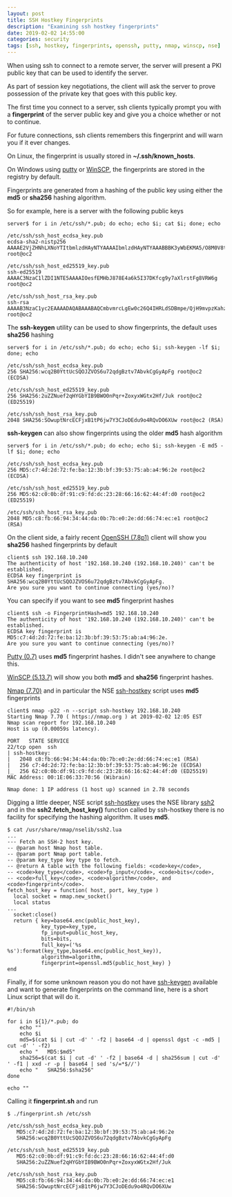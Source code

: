 ```yaml
---
layout: post
title: SSH Hostkey Fingerprints
description: "Examining ssh hostkey fingerprints"
date: 2019-02-02 14:55:00
categories: security
tags: [ssh, hostkey, fingerprints, openssh, putty, nmap, winscp, nse]
---
```


When using ssh to connect to a remote server, the server will present a PKI public key that can be used to identify the server.

As part of session key negotiations, the client will ask the server to prove possession of the private key that goes with this public key.

The first time you connect to a server, ssh clients typically prompt you with a **fingerprint** of the server public key and give you a choice whether or not to continue.

For future connections, ssh clients remembers this fingerprint and will warn you if it ever changes.

On Linux, the fingerprint is usually stored in **~/.ssh/known_hosts**.

On Windows using [putty][putty] or [WinSCP][winscp], the fingerprints are stored in the registry by default.

Fingerprints are generated from a hashing of the public key using either the **md5** or **sha256** hashing algorithm.

So for example, here is a server with the following public keys

    server$ for i in /etc/ssh/*.pub; do echo; echo $i; cat $i; done; echo

    /etc/ssh/ssh_host_ecdsa_key.pub
    ecdsa-sha2-nistp256 AAAAE2VjZHNhLXNoYTItbmlzdHAyNTYAAAAIbmlzdHAyNTYAAABBBK3yWbEKMA5/O8M0V8tKxMPj7BLabRD+o5MQOIEIXW4+AfFZ+XYYNlS7XUV+POkDHFlWd8VtkLZJWP8UwmvuK88= root@oc2

    /etc/ssh/ssh_host_ed25519_key.pub
    ssh-ed25519 AAAAC3NzaC1lZDI1NTE5AAAAIOesfEMHbJ878E4a6k5I37DKfcg9y7aXlrstFg8VRW6g root@oc2

    /etc/ssh/ssh_host_rsa_key.pub
    ssh-rsa AAAAB3NzaC1yc2EAAAADAQABAAABAQCmbvmrcLgEw0c26Q4IHRLdSDBmpe/QjH9mvpzKahzaPk7R/GdIY7/EhBizizA5cIOlWHlqugOCUd9DdSaMgH0xuX6ot0ExU3rsGpUcVhNXHzsPrWgm8tJ/0wJvDftasjt8Z+IFCbwptLQNWKOCXnAH6RuwvefqPeRPPzqUoIxYYCZQT9haWNpqUP3MiwTzIBaOUGo5Vg4GqSEpxGB1rkRQ2SNHfDWf+BFRoaL709twZl5teGe1hOtEFd9XB5kkJUtAzB24sQZ2A0+AZ37/1kw3ZOEKxm9DkFzaur4dfo1Mj+hF+1cS4Byv8Dt5pooXqdFih5FW09RqqUeThtc9xZFb root@oc2

The **ssh-keygen** utility can be used to show fingerprints, the default uses **sha256** hashing

    server$ for i in /etc/ssh/*.pub; do echo; echo $i; ssh-keygen -lf $i; done; echo

    /etc/ssh/ssh_host_ecdsa_key.pub
    256 SHA256:wcq2B0YttUcSQOJZVOS6u72qdgBztv7AbvkCgGyApFg root@oc2 (ECDSA)

    /etc/ssh/ssh_host_ed25519_key.pub
    256 SHA256:2uZZNuef2qHYGbYIB9BWO0nPqr+ZoxyxWGtx2Hf/Juk root@oc2 (ED25519)

    /etc/ssh/ssh_host_rsa_key.pub
    2048 SHA256:SOwuptNrcECFjxB1tP6jw7Y3CJoDEdu9o4RQvDO6XUw root@oc2 (RSA)

**ssh-keygen** can also show fingerprints using the older **md5** hash algorithm

    server$ for i in /etc/ssh/*.pub; do echo; echo $i; ssh-keygen -E md5 -lf $i; done; echo

    /etc/ssh/ssh_host_ecdsa_key.pub
    256 MD5:c7:4d:2d:72:fe:ba:12:3b:bf:39:53:75:ab:a4:96:2e root@oc2 (ECDSA)

    /etc/ssh/ssh_host_ed25519_key.pub
    256 MD5:62:c0:0b:df:91:c9:fd:dc:23:28:66:16:62:44:4f:d0 root@oc2 (ED25519)

    /etc/ssh/ssh_host_rsa_key.pub
    2048 MD5:c8:fb:66:94:34:44:da:0b:7b:e0:2e:dd:66:74:ec:e1 root@oc2 (RSA)


On the client side, a fairly recent [OpenSSH (7.8p1)][openssh] client will show you **sha256** hashed fingerprints by default

    client$ ssh 192.168.10.240
    The authenticity of host '192.168.10.240 (192.168.10.240)' can't be established.
    ECDSA key fingerprint is SHA256:wcq2B0YttUcSQOJZVOS6u72qdgBztv7AbvkCgGyApFg.
    Are you sure you want to continue connecting (yes/no)?

You can specify if you want to see **md5** fingerprint hashes

    client$ ssh -o FingerprintHash=md5 192.168.10.240
    The authenticity of host '192.168.10.240 (192.168.10.240)' can't be established.
    ECDSA key fingerprint is MD5:c7:4d:2d:72:fe:ba:12:3b:bf:39:53:75:ab:a4:96:2e.
    Are you sure you want to continue connecting (yes/no)?


[Putty (0.7)][putty] uses **md5** fingerprint hashes. I didn't see anywhere to change this.

[WinSCP (5.13.7)][winscp] will show you both **md5** and **sha256** fingerprint hashes.


[Nmap (7.70)][nmap] and in particular the NSE [ssh-hostkey][nse-ssh-hostkey] script uses **md5** fingerprints

    client$ nmap -p22 -n --script ssh-hostkey 192.168.10.240
    Starting Nmap 7.70 ( https://nmap.org ) at 2019-02-02 12:05 EST
    Nmap scan report for 192.168.10.240
    Host is up (0.00059s latency).

    PORT   STATE SERVICE
    22/tcp open  ssh
    | ssh-hostkey:
    |   2048 c8:fb:66:94:34:44:da:0b:7b:e0:2e:dd:66:74:ec:e1 (RSA)
    |   256 c7:4d:2d:72:fe:ba:12:3b:bf:39:53:75:ab:a4:96:2e (ECDSA)
    |_  256 62:c0:0b:df:91:c9:fd:dc:23:28:66:16:62:44:4f:d0 (ED25519)
    MAC Address: 00:1E:06:33:70:56 (Wibrain)

    Nmap done: 1 IP address (1 host up) scanned in 2.78 seconds

Digging a little deeper, NSE script [ssh-hostkey][nse-ssh-hostkey] uses the NSE library [ssh2][nse-ssh2] and in the **ssh2.fetch\_host\_key()** function called by ssh-hostkey there is no facility for specifying the hashing algorithm. It uses **md5**.

    $ cat /usr/share/nmap/nselib/ssh2.lua
    ...
    --- Fetch an SSH-2 host key.
    -- @param host Nmap host table.
    -- @param port Nmap port table.
    -- @param key_type key type to fetch.
    -- @return A table with the following fields: <code>key</code>,
    -- <code>key_type</code>, <code>fp_input</code>, <code>bits</code>,
    -- <code>full_key</code>, <code>algorithm</code>, and <code>fingerprint</code>.
    fetch_host_key = function( host, port, key_type )
      local socket = nmap.new_socket()
      local status
    ...
      socket:close()
      return { key=base64.enc(public_host_key),
               key_type=key_type,
               fp_input=public_host_key,
               bits=bits,
               full_key=('%s %s'):format(key_type,base64.enc(public_host_key)),
               algorithm=algorithm,
               fingerprint=openssl.md5(public_host_key) }
    end
  

Finally, if for some unknown reason you do not have [ssh-keygen][ssh-keygen] available and want to generate fingerprints on the command line, here is a short Linux script that will do it.

    #!/bin/sh

    for i in ${1}/*.pub; do
        echo ""
        echo $i
        md5=$(cat $i | cut -d' ' -f2 | base64 -d | openssl dgst -c -md5 | cut -d' ' -f2)
        echo "   MD5:$md5"
        sha256=$(cat $i | cut -d' ' -f2 | base64 -d | sha256sum | cut -d' ' -f1 | xxd -r -p | base64 | sed 's/=*$//')
        echo "   SHA256:$sha256"
    done

    echo ""

Calling it **fingerprint.sh** and run

    $ ./fingerprint.sh /etc/ssh

    /etc/ssh/ssh_host_ecdsa_key.pub
       MD5:c7:4d:2d:72:fe:ba:12:3b:bf:39:53:75:ab:a4:96:2e
       SHA256:wcq2B0YttUcSQOJZVOS6u72qdgBztv7AbvkCgGyApFg

    /etc/ssh/ssh_host_ed25519_key.pub
       MD5:62:c0:0b:df:91:c9:fd:dc:23:28:66:16:62:44:4f:d0
       SHA256:2uZZNuef2qHYGbYIB9BWO0nPqr+ZoxyxWGtx2Hf/Juk

    /etc/ssh/ssh_host_rsa_key.pub
       MD5:c8:fb:66:94:34:44:da:0b:7b:e0:2e:dd:66:74:ec:e1
       SHA256:SOwuptNrcECFjxB1tP6jw7Y3CJoDEdu9o4RQvDO6XUw



[openssh]: https://www.openssh.com/
[putty]: https://www.chiark.greenend.org.uk/~sgtatham/putty/latest.html
[winscp]: https://winscp.net/eng/index.php
[nmap]: https://nmap.org/
[nse-ssh-hostkey]: https://nmap.org/nsedoc/scripts/ssh-hostkey.html
[nse-ssh2]: https://nmap.org/nsedoc/lib/ssh2.html
[ssh-keygen]: https://man.openbsd.org/ssh-keygen
